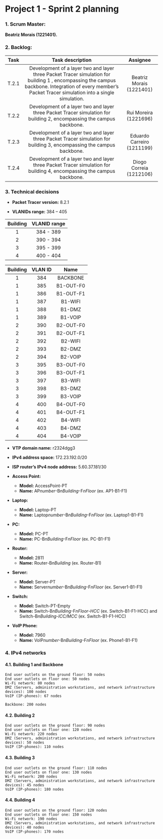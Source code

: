 # Project 1 - Sprint 2 planning #

### 1. Scrum Master: ###
**Beatriz Morais (1221401).**

### 2. Backlog: ###

| Task  |                                                                                             Task description                                                                                             |          Assignee          |
|:-----:|:--------------------------------------------------------------------------------------------------------------------------------------------------------------------------------------------------------:|:--------------------------:|
| T.2.1 | Development of a layer two and layer three Packet Tracer simulation for building 1 , encompassing the campus backbone.  Integration of every member’s Packet Tracer simulation into a single simulation. |  Beatriz Morais (1221401)  |
| T.2.2 |                                          Development of a layer two and layer three Packet Tracer simulation for building 2, encompassing the campus backbone.                                           |   Rui Moreira (1221696)    |
| T.2.3 |                                          Development of a layer two and layer three Packet Tracer simulation for building 3, encompassing the campus backbone.                                           | Eduardo Carreiro (1211199) |
| T.2.4 |                                          Development of a layer two and layer three Packet Tracer simulation for building 4, encompassing the campus backbone.                                           |  Diogo Correia (1212106)   |

### 3. Technical decisions ###

- **Packet Tracer version:** 8.2.1


- **VLANIDs range:** 384 – 405

| Building | VLANID range |    
|:--------:|:------------:|
|    1     |  384 - 389   | 
|    2     |  390 - 394   |   
|    3     |  395 - 399   |
|    4     |  400 - 404   |



| Building | VLAN ID |   Name    |
|:--------:|:-------:|:---------:|
|    1     |   384   | BACKBONE  |
|    1     |   385   | B1-OUT-F0 |
|    1     |   386   | B1-OUT-F1 | 
|    1     |   387   |  B1-WIFI  |
|    1     |   388   |  B1-DMZ   |
|    1     |   389   |  B1-VOIP  |
|    2     |   390   | B2-OUT-F0 |
|    2     |   391   | B2-OUT-F1 | 
|    2     |   392   |  B2-WIFI  |
|    2     |   393   |  B2-DMZ   |
|    2     |   394   |  B2-VOIP  |
|    3     |   395   | B3-OUT-F0 |
|    3     |   396   | B3-OUT-F1 | 
|    3     |   397   |  B3-WIFI  |
|    3     |   398   |  B3-DMZ   |
|    3     |   399   |  B3-VOIP  |
|    4     |   400   | B4-OUT-F0 |
|    4     |   401   | B4-OUT-F1 | 
|    4     |   402   |  B4-WIFI  |
|    4     |   403   |  B4-DMZ   |
|    4     |   404   |  B4-VOIP  |



- **VTP domain name:** r2324dgg3


- **IPv4 address space:** 172.23.192.0/20


- **ISP router’s IPv4 node address:** 5.60.37.181/30


- **Access Point:**
  - **Model:** AccessPoint-PT
  - **Name:** AP*number*-B*nBuilding*-F*nFloor* (ex. AP1-B1-F1)
- **Laptop:**
  - **Model:** Laptop-PT
  - **Name:** Laptop*number*-B*nBuilding*-F*nFloor* (ex. Laptop1-B1-F1)
- **PC:**
  - **Model:** PC-PT
  - **Name:** PC-B*nBuilding*-F*nFloor* (ex. PC-B1-F1)
- **Router:**
  - **Model:** 2811
  - **Name:** Router-B*nBuilding* (ex. Router-B1)
- **Server:**
  - **Model:** Server-PT
  - **Name:** Server*number*-B*nBuilding*-F*nFloor* (ex. Server1-B1-F1)
- **Switch:**
  - **Model:** Switch-PT-Empty
  - **Name:** Switch-B*nBuilding*-F*nFloor*-*HCC* (ex. Switch-B1-F1-HCC) and
Switch-B*nBuilding*-*ICC/MCC* (ex. Switch-B1-F1-HCC)
- **VoIP Phone:**
  - **Model:** 7960
  - **Name:** VoIP*number*-B*nBuilding*-F*nFloor* (ex. Phone1-B1-F1)

  
### 4. IPv4 networks ###
#### 4.1. Building 1 and Backbone ####

    End user outlets on the ground floor: 50 nodes
    End user outlets on floor one: 50 nodes
    Wi-Fi network: 80 nodes
    DMZ (Servers, administration workstations, and network infrastructure devices): 100 nodes
    VoIP (IP-phones): 67 nodes

    Backbone: 200 nodes

#### 4.2. Building 2 ####

    End user outlets on the ground floor: 90 nodes  
    End user outlets on floor one: 120 nodes
    Wi-Fi network: 220 nodes
    DMZ (Servers, administration workstations, and network infrastructure devices): 50 nodes
    VoIP (IP-phones): 110 nodes

#### 4.3. Building 3 ####

    End user outlets on the ground floor: 110 nodes
    End user outlets on floor one: 130 nodes
    Wi-Fi network: 200 nodes
    DMZ (Servers, administration workstations, and network infrastructure devices): 45 nodes
    VoIP (IP-phones): 180 nodes

#### 4.4. Building 4 ####

    End user outlets on the ground floor: 120 nodes
    End user outlets on floor one: 150 nodes
    Wi-Fi network: 190 nodes
    DMZ (Servers, administration workstations, and network infrastructure devices): 40 nodes
    VoIP (IP-phones): 170 nodes



